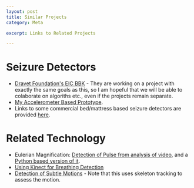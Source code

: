 ```yaml
---
layout: post
title: Similar Projects
category: Meta

excerpt: Links to Related Projects

---
```


# Seizure Detectors
* [Dravet Foundation's EIC BBK](http://www.eicbbk.org/programa-deteccion-nocturna-de-crisis-epilepticas) - They are working on a project with exactly the same goals as this, so I am hopeful that we will be able to colaborate on algoriths etc., even if the projects remain separate.
* [My Accelerometer Based Prototype](https://github.com/jones139/OpenSeizureDetector/tree/master/accelerometer_version).
* Links to some commercial bed/mattress based seizure detectors are provided [here](http://www.epilepsysociety.org.uk/alarms-and-safety-aids#.UwfYeR-trVM).


# Related Technology
* Eulerian Magnification: [Detection of Pulse from analysis of video](http://people.csail.mit.edu/mrub/vidmag/), and a [Python based version of it](https://github.com/brycedrennan/eulerian-magnification).
* [Using Kinect for Breathing Detection](http://www.researchgate.net/publication/234027883_A_real-time_respiratory_motion_monitoring_system_using_KINECT_proof_of_concept/file/9fcfd50e611dc333cf.pdf&ei=hpjAUuGZK5CrhAeDrYDoDA&usg=AFQjCNEr9vyx_PY3eYLh1IiRAkccpWblzw&sig2=vttcZbcYcO82V8mYCwtDDA&bvm=bv.58187178,d.ZG4)
* [Detection of Subtle Motions](http://people.ict.usc.edu/~suma/papers/burba-ambit2012.pdf) - Note that this uses skeleton tracking to assess the motion.


